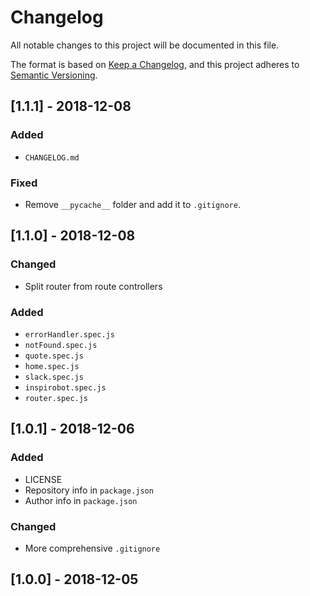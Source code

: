 # Changelog
All notable changes to this project will be documented in this file.

The format is based on [Keep a Changelog](https://keepachangelog.com/en/1.0.0/),
and this project adheres to [Semantic Versioning](https://semver.org/spec/v2.0.0.html).

## [1.1.1] - 2018-12-08
### Added
- `CHANGELOG.md`

### Fixed
- Remove `__pycache__` folder and add it to `.gitignore`.

## [1.1.0] - 2018-12-08
### Changed
- Split router from route controllers

### Added
- `errorHandler.spec.js`
- `notFound.spec.js`
- `quote.spec.js`
- `home.spec.js`
- `slack.spec.js`
- `inspirobot.spec.js`
- `router.spec.js`

## [1.0.1] - 2018-12-06
### Added
- LICENSE
- Repository info in `package.json`
- Author info in `package.json`

### Changed
- More comprehensive `.gitignore`

## [1.0.0] - 2018-12-05

